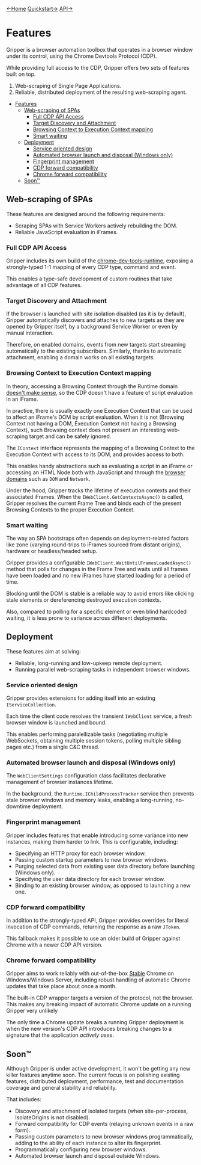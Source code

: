 [←Home](index.md) [Quickstart→](quickstart.md) [API→](api_reference.md)

# Features

Gripper is a browser automation toolbox that operates in a browser window under its control,
using the Chrome Devtools Protocol (CDP).

While providing full access to the CDP, Gripper offers two sets of features built on top.

1. Web-scraping of Single Page Applications.
1. Reliable, distributed deployment of the resulting web-scraping agent.

- [Features](#features)
  - [Web-scraping of SPAs](#web-scraping-of-spas)
    - [Full CDP API Access](#full-cdp-api-access)
    - [Target Discovery and Attachment](#target-discovery-and-attachment)
    - [Browsing Context to Execution Context mapping](#browsing-context-to-execution-context-mapping)
    - [Smart waiting](#smart-waiting)
  - [Deployment](#deployment)
    - [Service oriented design](#service-oriented-design)
    - [Automated browser launch and disposal (Windows only)](#automated-browser-launch-and-disposal-windows-only)
    - [Fingerprint management](#fingerprint-management)
    - [CDP forward compatibility](#cdp-forward-compatibility)
    - [Chrome forward compatibility](#chrome-forward-compatibility)
  - [Soon™](#soon)

## Web-scraping of SPAs

These features are designed around the following requirements:
- Scraping SPAs with Service Workers actively rebuilding the DOM.
- Reliable JavaScript evaluation in iFrames.

### Full CDP API Access

Gripper includes its own build of the [chrome-dev-tools-runtime](https://github.com/BaristaLabs/chrome-dev-tools-runtime), exposing a strongly-typed 1-1 mapping of every CDP type, command and event.

This enables a type-safe development of custom routines that take advantage of all CDP features.

### Target Discovery and Attachment

If the browser is launched with site isolation disabled (as it is by default), Gripper automatically discovers and attaches to new targets as they are opened by Gripper itself, by a background Service Worker or even by manual interaction. 

Therefore, on enabled domains, events from new targets start streaming automatically to the existing subscribers. Similarly, thanks to automatic attachment, enabling a domain works on all existing targets.

### Browsing Context to Execution Context mapping

In theory, accessing a Browsing Context through the Runtime domain [doesn't make sense](https://github.com/ChromeDevTools/devtools-protocol/issues/72#issuecomment-347977976), so the CDP doesn't have a feature of script evaluation in an iFrame.

In practice, there is usually exactly one Execution Context that can be used to affect an iFrame's DOM by script evaluation. When it is not (Browsing Context not having a DOM, Execution Context not having a Browsing Context), such Browsing context does not present an interesting web-scraping target and can be safely ignored.

The `IContext` interface represents the mapping of a Browsing Context to the Execution Context with access to its DOM, and provides access to both.

This enables handy abstractions such as evaluating a script in an iFrame or accessing an HTML Node both with JavaScript and through the [browser domains](https://github.com/ChromeDevTools/devtools-protocol/blob/master/json/browser_protocol.json) such as `DOM` and `Network`.

Under the hood, Gripper tracks the lifetime of execution contexts and their associated iFrames. When the `IWebClient.GetContextsAsync()` is called, Gripper resolves the current Frame Tree and binds each of the present Browsing Contexts to the proper Execution Context.

### Smart waiting

The way an SPA bootstraps often depends on deployment-related factors like zone (varying round-trips to iFrames sourced from distant origins), hardware or headless/headed setup.

Gripper provides a configurable `IWebClient.WaitUntilFramesLoadedAsync()` method that polls for changes in the Frame Tree and waits until all frames have been loaded and no new iFrames have started loading for a period of time.

Blocking until the DOM is stable is a reliable way to avoid errors like clicking stale elements or dereferencing destroyed execution contexts.

Also, compared to polling for a specific element or even blind hardcoded waiting, it is less prone to variance across different deployments.

## Deployment

These features aim at solving:
- Reliable, long-running and low-upkeep remote deployment.
- Running parallel web-scraping tasks in independent browser windows.

### Service oriented design

Gripper provides extensions for adding itself into an existing `IServiceCollection`.

Each time the client code resolves the transient `IWebClient` service, a fresh browser window is launched and bound.

This enables performing paralellizable tasks (negotiating multiple WebSockets, obtaining multiple session tokens, polling multiple sibling pages etc.) from a single C&C thread.

### Automated browser launch and disposal (Windows only)

The `WebClientSettings` configuration class facilitates declarative management of browser instances lifetime.

In the background, the `Runtime.IChildProcessTracker` service then prevents stale browser windows and memory leaks, enabling a long-running, no-downtime deployment.

### Fingerprint management

Gripper includes features that enable introducing some variance into new instances, making them harder to link. This is configurable, including:

- Specifying an HTTP proxy for each browser window.
- Passing custom startup parameters to new browser windows.
- Purging selected data from existing user data directory before launching (Windows only).
- Specifying the user data directory for each browser window.
- Binding to an existing browser window, as opposed to launching a new one.

### CDP forward compatibility

In addition to the strongly-typed API, Gripper provides overrides for literal invocation of CDP commands, returning the response as a raw `JToken`.

This fallback makes it possible to use an older build of Gripper against Chrome with a newer CDP API version.

### Chrome forward compatibility

Gripper aims to work reliably with out-of-the-box [Stable](https://chromereleases.googleblog.com/) Chrome on Windows/Windows Server, including robust handling of automatic Chrome updates that take place about once a month.

The built-in CDP wrapper targets a version of the protocol, not the browser. This makes any breaking impact of automatic Chrome update on a running Gripper very unlikely

The only time a Chrome update breaks a running Gripper deployment is when the new version's CDP API introduces breaking changes to a signature that the application *actively uses*.

## Soon™

Although Gripper is under active development, it won't be getting any new killer features anytime soon. The current focus is on polishing existing features, distributed deployment, performance, test and documentation coverage and general stability and reliability.

That includes:

- Discovery and attachment of isolated targets (when site-per-process, IsolateOrigins is not disabled).
- Forward compatibility for CDP events (relaying unknown events in a raw form).
- Passing custom parameters to new browser windows programmatically, adding to the ability of each instance to alter its fingerprint.
- Programmatically configuring new browser windows.
- Automated browser launch and disposal outside Windows.


